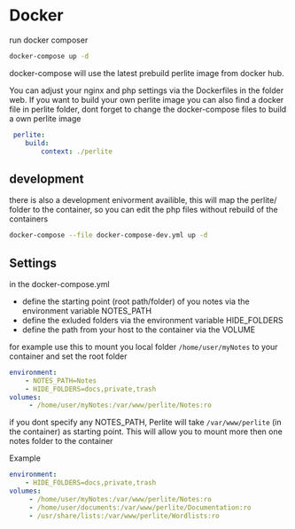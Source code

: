 # Docker

run docker composer
```bash
docker-compose up -d
```

docker-compose will use the latest prebuild perlite image from docker hub.

You can adjust your nginx and php settings via the Dockerfiles in the folder web. If you want to build your own perlite image you can also find a docker file in perlite folder, dont forget to change the docker-compose files to build a own perlite image

```yml
 perlite:
    build:
        context: ./perlite
```

## development
there is also a development enivorment availible, this will map the perlite/ folder to the container, so you can edit the php files without rebuild of the containers
```bash
docker-compose --file docker-compose-dev.yml up -d
```


## Settings

in the docker-compose.yml 
- define the starting point (root path/folder) of you notes via the environment variable NOTES_PATH
- define the exluded folders via the environment variable HIDE_FOLDERS
- define the path from your host to the container via the VOLUME

for example use this to mount you local folder `/home/user/myNotes` to your container and set the root folder 

```yml
environment:
    - NOTES_PATH=Notes
    - HIDE_FOLDERS=docs,private,trash
volumes:
     - /home/user/myNotes:/var/www/perlite/Notes:ro
```

if you dont specify any NOTES_PATH, Perlite will take `/var/www/perlite` (in the container) as starting point. This will allow you to mount more then one notes folder to the container

Example
```yml
environment:
    - HIDE_FOLDERS=docs,private,trash
volumes:
     - /home/user/myNotes:/var/www/perlite/Notes:ro
     - /home/user/documents:/var/www/perlite/Documentation:ro
     - /usr/share/lists:/var/www/perlite/Wordlists:ro
```

